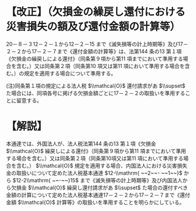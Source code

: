 # 【改正】（欠損金の繰戻し還付における災害損失の額及び還付金額の計算等）

20－８－３12－２－１から12－２－15 まで《滅失損等の計上時期等》及び17－２－２から17－２－７まで《還付金額の計算等》は、法第144 条の13 第１項《欠損金の繰戻しによる還付》（同条第９項から第11 項までにおいて準用する場合を含む。）又は同条第２項（同条第10 項又は第11 項において準用する場合を含む。）の規定を適用する場合について準用する。

(注)同条第１項の規定による法人税 $\\mathcal{O}$ 還付請求があ $\\supset$ た場合には、同項各号に掲げる欠損金額ごとに17－２－２の取扱いを準用することに留意する。

# 【解説】

本通達では、外国法人が、法人税法第144 条の13 第１項《欠損金 $\\mathcal{O}$ 繰戻しによる還付》（同条第９項から第11 項までにおいて準用する場合を含む。）又は同条第２項（同条第10項又は第11 項において準用する場合を含む。） $\\mathcal{O}$ 規定を適用する場合、内国法人における災害損失金の取扱いについて定めた法人税基本通達 $12-\\mathrm{ ~~2~~- ~~1~~}$ から $12-2\\mathrm{ ~~-~~}15$ まで《滅失損等の計上時期等》及び内国法人から欠損金 $\\mathcal{O}$ 繰戻し還付請求があ $\\supset$ た場合の還付すべき金額の計算について定めた法人税基本通達17－２－２から17－２－７まで《還付金額 $\\mathcal{O}$ 計算等》の取扱いを準用することを明らかにしている。